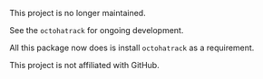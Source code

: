 This project is no longer maintained. 

See the `octohatrack` for ongoing development.

All this package now does is install `octohatrack` as a requirement.

This project is not affiliated with GitHub.
